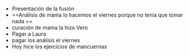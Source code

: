 - Presentación de la fusión 
- ==Análisis de mama lo hacemos el viernes porque no tenia que tomar nada ==
- curación de mama la hizo Vero
- Pagar a Laura
- pagar los análisis el viernes
- Hoy hice los ejercicios de mancuernas 